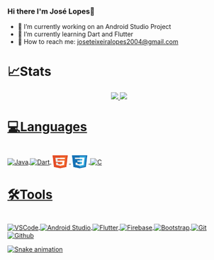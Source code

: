 ### Hi there I'm José Lopes👋

- 🔭 I’m currently working on an Android Studio Project
- 🌱 I’m currently learning Dart and Flutter
- 📩 How to reach me: joseteixeiralopes2004@gmail.com

<h1>📈Stats</h1>
<div align="center">
  <a href="https://github.com/joselopes04/joselopes04">
   <img height="180em" src="https://github-readme-stats.vercel.app/api?username=joselopes04&theme=dracula"/>
  <img height="180em" src="https://github-readme-stats.vercel.app/api/top-langs/?username=joselopes04&layout=compact&theme=dracula&langs_count=16"/>
</div>
  
  <h1>💻Languages</h1>
  <div style="display: inline_block"><br>
  <img align="center" alt="Java" height="30" width="40" src="https://cdn.jsdelivr.net/gh/devicons/devicon/icons/java/java-original-wordmark.svg">
  <img align="center" alt="Dart" height="30" width="40" src="https://cdn.jsdelivr.net/gh/devicons/devicon/icons/dart/dart-original.svg">
  <img align="center" alt="HTML" height="30" width="40" src="https://raw.githubusercontent.com/devicons/devicon/master/icons/html5/html5-original.svg">
  <img align="center" alt="CSS" height="30" width="40" src="https://raw.githubusercontent.com/devicons/devicon/master/icons/css3/css3-original.svg">
  <img align="center" alt="C" height="30" width="40" src="https://cdn.jsdelivr.net/gh/devicons/devicon/icons/c/c-original.svg">
    
  <h1>🛠Tools</h1>
  <div style="display: inline_block"><br>
  <img align="center" alt="VSCode" height="30" width="40" src="https://cdn.jsdelivr.net/gh/devicons/devicon/icons/vscode/vscode-original-wordmark.svg"> 
  <img align="center" alt="Android Studio" height="30" width="40" src="https://cdn.jsdelivr.net/gh/devicons/devicon/icons/androidstudio/androidstudio-original.svg">
  <img  align="center" alt="Flutter" height="30" width="40" src="https://cdn.jsdelivr.net/gh/devicons/devicon/icons/flutter/flutter-original.svg" />
  <img align="center" alt="Firebase" height="30" width="40" src="https://cdn.jsdelivr.net/gh/devicons/devicon/icons/firebase/firebase-plain-wordmark.svg">
  <img align="center" alt="Bootstrap" height="30" width="40" src="https://cdn.jsdelivr.net/gh/devicons/devicon/icons/bootstrap/bootstrap-original-wordmark.svg">
  <img align="center" alt="Git" height="30" width="40" src="https://cdn.jsdelivr.net/gh/devicons/devicon/icons/git/git-original-wordmark.svg"> 
  <img align="center" alt="Github" height="30" width="40" src="https://cdn.jsdelivr.net/gh/devicons/devicon/icons/github/github-original.svg">
    
<div> 
  
  ![Snake animation](https://github.com/joselopes04/joselopes04/blob/output/github-contribution-grid-snake.svg)
</div>
